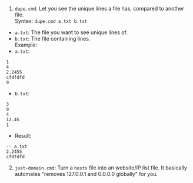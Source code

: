 1. `dupe.cmd`: Let you see the unique lines a file has, compared to another file.  
Syntax: `dupe.cmd a.txt b.txt`  
 - `a.txt`: The file you want to see unique lines of.
 - `b.txt`: The file containing lines.  
Example:
 - `a.txt`:
```
1
4
2.2455
cfdfdfd
9
```
 - `b.txt`:
```
3
9
4
12.45
1
```
 - Result:
```
-- a.txt
2.2455
cfdfdfd
```

2. `just-domain.cmd`: Turn a `hosts` file into an website/IP list file.
It basically automates "removes 127.0.0.1 and 0.0.0.0 globally" for you.
